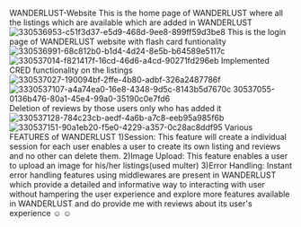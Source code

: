 WANDERLUST-Website
This is the home page of WANDERLUST where all the listings which are available which are added in WANDERLUST
![330536953-c51f3d37-e5d9-468d-9ee8-899ff59d3be8](https://github.com/user-attachments/assets/e4465857-f16a-4c5b-80d1-f7ab2996f1b3)
This is the login page of WANDERLUST website with flash card funtionality
![330536991-68c812b0-b1d4-4d24-8e5b-b64589e5117c](https://github.com/user-attachments/assets/62f1090e-37e0-45b4-ac03-a371bb4acb00)
![330537014-f821417f-16cd-46d6-a4cd-90271fd296eb](https://github.com/user-attachments/assets/8f897572-0a2c-4ac2-a311-9d9a98241f2f)
Implemented CRED functionality on the listings
![330537027-190094bf-2ffe-4b80-adbf-326a2487786f](https://github.com/user-attachments/assets/d351a714-665d-4924-97f5-9eb625b9892e)
![3![330537107-a4a74ea0-16e8-4348-9d5c-8143b5d7670c](https://github.com/user-attachments/assets/25b2f4ec-55ae-4c31-8945-e926fc389b7f)
30537055-0136b476-80a1-45e4-99a0-35190c0e7fd6](https://github.com/user-attachments/assets/39b040fd-20b2-4101-8f34-b4d461a43ea8)
Deletion of reviews by those users only who has added it
![330537128-784c23cb-aedf-4a6b-a7c8-eeb95a985f6b](https://github.com/user-attachments/assets/10ad34c5-60c1-45ef-a6bb-60cc4e1ed97f)
![330537151-90a1eb20-f5e0-4229-a357-0c28ac8ddf95](https://github.com/user-attachments/assets/222abe31-cd67-484e-9086-4ef9200291a3)
Various FEATURES of WANDERLUST
1)Session: This feature will create a individual session for each user enables a user to create its own listing and reviews and no other can delete them.
2)Image Upload: This feature enables a user to upload an image for his/her listings(used multer)
3)Error Handling: Instant error handling features using middlewares are present in WANDERLUST which provide a detailed and informative way to interacting with user without hampering the user experience
and explore more features available in WANDERLUST and do provide me with reviews about its user's experience ☺️ ☺️


